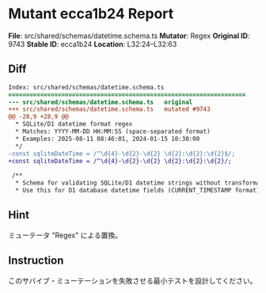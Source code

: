 # Mutant ecca1b24 Report

**File**: src/shared/schemas/datetime.schema.ts
**Mutator**: Regex
**Original ID**: 9743
**Stable ID**: ecca1b24
**Location**: L32:24–L32:63

## Diff

```diff
Index: src/shared/schemas/datetime.schema.ts
===================================================================
--- src/shared/schemas/datetime.schema.ts	original
+++ src/shared/schemas/datetime.schema.ts	mutated #9743
@@ -28,9 +28,9 @@
  * SQLite/D1 datetime format regex
  * Matches: YYYY-MM-DD HH:MM:SS (space-separated format)
  * Examples: 2025-08-11 08:46:01, 2024-01-15 10:30:00
  */
-const sqliteDateTime = /^\d{4}-\d{2}-\d{2} \d{2}:\d{2}:\d{2}$/;
+const sqliteDateTime = /^\d{4}-\d{2}-\d{2} \d{2}:\d{2}:\d{2}/;
 
 /**
  * Schema for validating SQLite/D1 datetime strings without transformation
  * Use this for D1 database datetime fields (CURRENT_TIMESTAMP format)
```

## Hint

ミューテータ "Regex" による置換。

## Instruction

このサバイブ・ミューテーションを失敗させる最小テストを設計してください。
